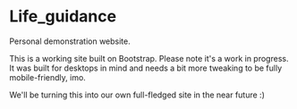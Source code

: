 # Life_guidance
Personal demonstration website. 

This is a working site built on Bootstrap. Please note it's a work in progress. It was built for desktops in mind and needs a bit more tweaking to be fully mobile-friendly,
imo. 

We'll be turning this into our own full-fledged site in the near future :) 

